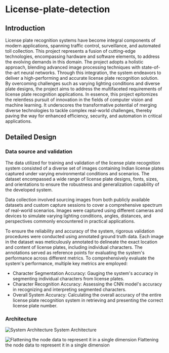 # License-plate-detection

## Introduction
License plate recognition systems have become integral components of modern applications, spanning traffic control, surveillance, and automated toll collection. This project represents a fusion of cutting-edge technologies, encompassing hardware and software elements, to address the evolving demands in this domain. The project adopts a holistic approach, blending advanced image processing techniques with state-of-the-art neural networks. Through this integration, the system endeavors to deliver a high-performing and accurate license plate recognition solution. By overcoming challenges such as varying lighting conditions and diverse plate designs, the project aims to address the multifaceted requirements of license plate recognition applications. In essence, this project epitomizes the relentless pursuit of innovation in the fields of computer vision and machine learning. It underscores the transformative potential of merging diverse technologies to tackle complex real-world challenges, thereby paving the way for enhanced efficiency, security, and automation in critical applications.

## Detailed Design
### Data source and validation
The data utilized for training and validation of the license plate recognition system consisted of a diverse set of images containing Indian license plates captured under varying environmental conditions and scenarios. The dataset encompassed a wide range of license plate designs, fonts, sizes, and orientations to ensure the robustness and generalization capability of the developed system.

Data collection involved sourcing images from both publicly available datasets and custom capture sessions to cover a comprehensive spectrum of real-world scenarios. Images were captured using different cameras and devices to simulate varying lighting conditions, angles, distances, and perspectives commonly encountered in practical applications.

To ensure the reliability and accuracy of the system, rigorous validation procedures were conducted using annotated ground truth data. Each image in the dataset was meticulously annotated to delineate the exact location and content of license plates, including individual characters. The annotations served as reference points for evaluating the system's performance across different metrics. To comprehensively evaluate the system's performance, multiple key metrics are employed:

- Character Segmentation Accuracy: Gauging the system's accuracy in segmenting individual characters from license plates.
- Character Recognition Accuracy: Assessing the CNN model's accuracy in recognizing and interpreting segmented characters.
- Overall System Accuracy: Calculating the overall accuracy of the entire license plate recognition system in retrieving and presenting the correct license plate number.

### Architecture
![System Architecture](https://github.com/krishna1052/License-plate-detection/assets/95615695/68407f08-0747-4dd5-b92e-ae5c251bc904)
System Architecture

![Flattening the node data to represent it in a single dimension](https://github.com/krishna1052/License-plate-detection/assets/95615695/c49d5545-e3bb-4412-80ac-2239aeabf0a6)
Flattening the node data to represent it in a single dimension

